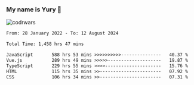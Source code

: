 ### My name is Yury 👋 
![codrwars](https://www.codewars.com/users/litury/badges/micro) 


<!--START_SECTION:waka-->

```txt
From: 28 January 2022 - To: 12 August 2024

Total Time: 1,458 hrs 47 mins

JavaScript       588 hrs 53 mins >>>>>>>>>>---------------   40.37 %
Vue.js           289 hrs 49 mins >>>>>--------------------   19.87 %
TypeScript       229 hrs 55 mins >>>>---------------------   15.76 %
HTML             115 hrs 35 mins >>-----------------------   07.92 %
CSS              106 hrs 34 mins >>-----------------------   07.31 %
```

<!--END_SECTION:waka-->

